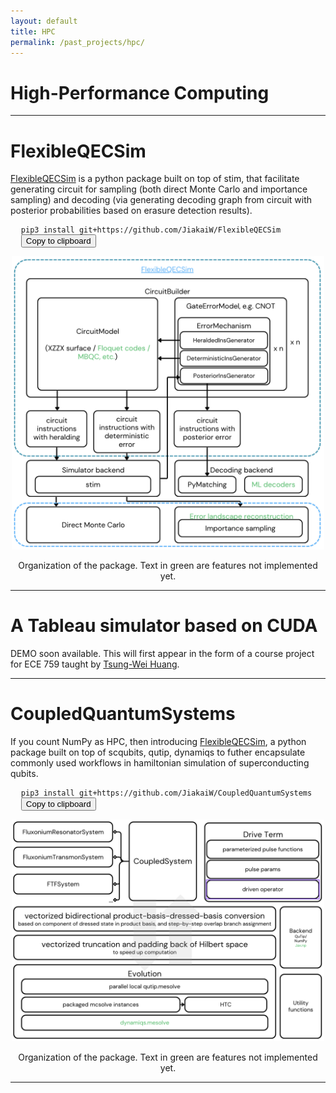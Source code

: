 ```yaml
---
layout: default
title: HPC
permalink: /past_projects/hpc/
---
```


# High-Performance Computing
<div style="text-align: right;">
      
</div>

---
# FlexibleQECSim
[FlexibleQECSim](https://github.com/JiakaiW/FlexibleQECSim) is a python package built on top of stim, that facilitate generating circuit for sampling (both direct Monte Carlo and importance sampling) and decoding (via generating decoding graph from circuit with posterior probabilities based on erasure detection results).

<pre class="code-block">
  <code>pip3 install git+https://github.com/JiakaiW/FlexibleQECSim</code>
  <button class="copy-button" onclick="copyToClipboard('pip3 install git+https://github.com/JiakaiW/FlexibleQECSim')">Copy to clipboard</button>
</pre>

<script>
function copyToClipboard(text) {
  navigator.clipboard.writeText(text).then(function() {
    alert('Copied to clipboard');
  }, function(err) {
    console.error('Could not copy text: ', err);
  });
}

function toggleTheme() {
  const body = document.body;
  body.classList.toggle('dark-mode');
  const themeToggle = document.getElementById('theme-toggle');
  if (body.classList.contains('dark-mode')) {
    themeToggle.textContent = 'Switch to Light Mode';
  } else {
    themeToggle.textContent = 'Switch to Dark Mode';
  }
}
</script>

<div style="text-align: center;">
  <img src="/files/2024/FlexibleQECSim.png" style="width: 500px;" alt="Organization of the package FlexibleQECSim">
  <p>Organization of the package. Text in green are features not implemented yet.</p>
</div>

---

# A Tableau simulator based on CUDA

DEMO soon available. This will first appear in the form of a course project for ECE 759 taught by [Tsung-Wei Huang](https://tsung-wei-huang.github.io/).

---

# CoupledQuantumSystems
If you count NumPy as HPC, then introducing [FlexibleQECSim](https://github.com/JiakaiW/CoupledQuantumSystems), a python package built on top of scqubits, qutip, dynamiqs to futher encapsulate commonly used workflows in hamiltonian simulation of superconducting qubits.

<pre class="code-block">
  <code>pip3 install git+https://github.com/JiakaiW/CoupledQuantumSystems</code>
  <button class="copy-button" onclick="copyToClipboard('pip3 install git+https://github.com/JiakaiW/CoupledQuantumSystems')">Copy to clipboard</button>
</pre>

<script>
function copyToClipboard(text) {
  navigator.clipboard.writeText(text).then(function() {
    alert('Copied to clipboard');
  }, function(err) {
    console.error('Could not copy text: ', err);
  });
}

function toggleTheme() {
  const body = document.body;
  body.classList.toggle('dark-mode');
  const themeToggle = document.getElementById('theme-toggle');
  if (body.classList.contains('dark-mode')) {
    themeToggle.textContent = 'Switch to Light Mode';
  } else {
    themeToggle.textContent = 'Switch to Dark Mode';
  }
}
</script>

<div style="text-align: center;">
  <img src="/files/2024/CoupledQuantumSystems.png" style="width: 500px;" alt="Organization of the package CoupledQuantumSystems">
  <p>Organization of the package. Text in green are features not implemented yet.</p>
</div>

---